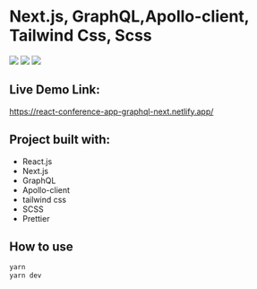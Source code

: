 <h1 align="left">Next.js, GraphQL,Apollo-client, Tailwind Css, Scss</h1>

<p align="left">
  <a href="https://nextjs.org/" target="_blank"><img src="https://img.shields.io/badge/Next.js-v12.2.3-blueviolet.svg"></a>
  <a href="https://reactjs.org/" target="_blank"><img src="https://img.shields.io/badge/React-v18.2.0-%238DD6F9.svg?logo=React"></a>
  <a href="https://graphql.org/" target="_blank"><img src="https://img.shields.io/badge/GraphQL-v16.5.0-ff69b4.svg?logo=GraphQL"></a>
</p>

## Live Demo Link:

 https://react-conference-app-graphql-next.netlify.app/

## Project built with:

- React.js
- Next.js
- GraphQL
- Apollo-client
- tailwind css
- SCSS
- Prettier

## How to use

```javascript
yarn
yarn dev
```
